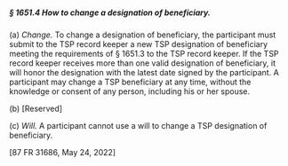 ##### § 1651.4 How to change a designation of beneficiary. #####

(a) *Change.* To change a designation of beneficiary, the participant must submit to the TSP record keeper a new TSP designation of beneficiary meeting the requirements of § 1651.3 to the TSP record keeper. If the TSP record keeper receives more than one valid designation of beneficiary, it will honor the designation with the latest date signed by the participant. A participant may change a TSP beneficiary at any time, without the knowledge or consent of any person, including his or her spouse.

(b) [Reserved]

(c) *Will.* A participant cannot use a will to change a TSP designation of beneficiary.

[87 FR 31686, May 24, 2022]